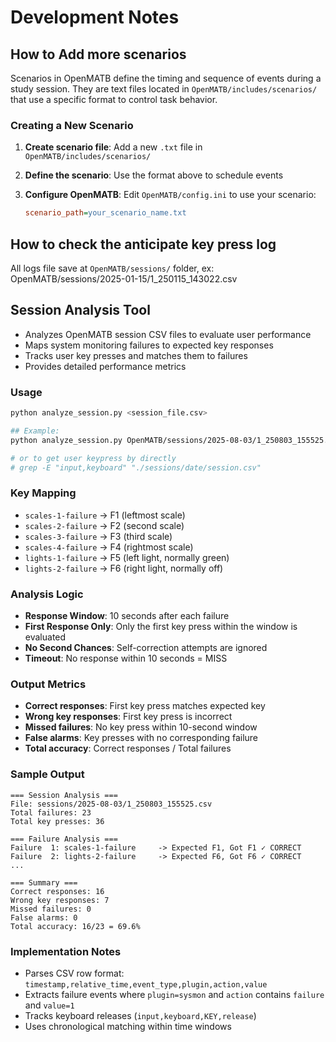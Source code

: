 # Development Notes

## How to Add more scenarios

Scenarios in OpenMATB define the timing and sequence of events during a study session. They are text files located in `OpenMATB/includes/scenarios/` that use a specific format to control task behavior.

### Creating a New Scenario

1. **Create scenario file**: Add a new `.txt` file in `OpenMATB/includes/scenarios/`

2. **Define the scenario**: Use the format above to schedule events

3. **Configure OpenMATB**: Edit `OpenMATB/config.ini` to use your scenario:

   ```ini
   scenario_path=your_scenario_name.txt
   ```

## How to check the anticipate key press log

All logs file save at `OpenMATB/sessions/` folder, ex:
OpenMATB/sessions/2025-01-15/1_250115_143022.csv

## Session Analysis Tool

- Analyzes OpenMATB session CSV files to evaluate user performance
- Maps system monitoring failures to expected key responses
- Tracks user key presses and matches them to failures
- Provides detailed performance metrics

### Usage

```bash
python analyze_session.py <session_file.csv>

## Example:
python analyze_session.py OpenMATB/sessions/2025-08-03/1_250803_155525.csv

# or to get user keypress by directly 
# grep -E "input,keyboard" "./sessions/date/session.csv"
```

### Key Mapping

- `scales-1-failure` → F1 (leftmost scale)
- `scales-2-failure` → F2 (second scale)
- `scales-3-failure` → F3 (third scale) 
- `scales-4-failure` → F4 (rightmost scale)
- `lights-1-failure` → F5 (left light, normally green)
- `lights-2-failure` → F6 (right light, normally off)

### Analysis Logic

- **Response Window**: 10 seconds after each failure
- **First Response Only**: Only the first key press within the window is evaluated
- **No Second Chances**: Self-correction attempts are ignored
- **Timeout**: No response within 10 seconds = MISS

### Output Metrics

- **Correct responses**: First key press matches expected key
- **Wrong key responses**: First key press is incorrect 
- **Missed failures**: No key press within 10-second window
- **False alarms**: Key presses with no corresponding failure
- **Total accuracy**: Correct responses / Total failures

### Sample Output

```
=== Session Analysis ===
File: sessions/2025-08-03/1_250803_155525.csv
Total failures: 23
Total key presses: 36

=== Failure Analysis ===
Failure  1: scales-1-failure     -> Expected F1, Got F1 ✓ CORRECT
Failure  2: lights-2-failure     -> Expected F6, Got F6 ✓ CORRECT
...

=== Summary ===
Correct responses: 16
Wrong key responses: 7
Missed failures: 0
False alarms: 0
Total accuracy: 16/23 = 69.6%
```

### Implementation Notes

- Parses CSV row format: `timestamp,relative_time,event_type,plugin,action,value`
- Extracts failure events where `plugin=sysmon` and `action` contains `failure` and `value=1`
- Tracks keyboard releases (`input,keyboard,KEY,release`)
- Uses chronological matching within time windows